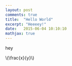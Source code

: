 ```yaml
---
layout: post
comments: true
title:  "Hello World"
excerpt: "Heeeey!"
date:   2015-06-04 10:10:10
mathjax: true
---
```


hey

\\(\frac{x}{y}\\)
